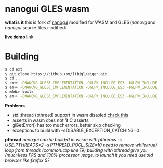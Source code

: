 # nanogui GLES wasm
**what is it** this is fork of [nanogui](https://github.com/wjakob/nanogui) modified for WASM and GLES (*nanovg* and *nanogui* source files modified)

**live demo** [link](https://danilw.github.io/GLSL-howto/nanogui/nanogui.html)

# Building

```sh
$ cd ext
$ git clone https://github.com/libigl/eigen.git
$ cd ..
$ em++ -DNANOVG_GLES3_IMPLEMENTATION -DGLFW_INCLUDE_ES3 -DGLFW_INCLUDE_GLEXT -DNANOGUI_LINUX -Iext/nanovg/ ext/nanovg.c --std=c++11 -O3 -lGL -lGLU -lm -lGLEW -s USE_GLFW=3 -s FULL_ES3=1 -s USE_WEBGL2=1 -o nanovg.bc
$ em++ -DNANOVG_GLES3_IMPLEMENTATION -DGLFW_INCLUDE_ES3 -DGLFW_INCLUDE_GLEXT -DNANOGUI_LINUX -Iinclude/ -Iext/nanovg/ -Iext/eigen/ button.cpp checkbox.cpp colorpicker.cpp colorwheel.cpp combobox.cpp common.cpp glcanvas.cpp glutil.cpp graph.cpp imagepanel.cpp imageview.cpp label.cpp layout.cpp messagedialog.cpp popup.cpp popupbutton.cpp progressbar.cpp screen.cpp serializer.cpp slider.cpp stackedwidget.cpp tabheader.cpp tabwidget.cpp textbox.cpp theme.cpp vscrollpanel.cpp widget.cpp window.cpp nanogui_resources.cpp nanovg.bc --std=c++11 -O3 -lGL -lGLU -lm -lGLEW -s USE_GLFW=3 -s FULL_ES3=1 -s USE_WEBGL2=1 -s WASM=1 -o nanogui.bc
$ mkdir build
$ em++ -DNANOVG_GLES3_IMPLEMENTATION -DGLFW_INCLUDE_ES3 -DGLFW_INCLUDE_GLEXT -DNANOGUI_LINUX -Iinclude/ -Iext/nanovg/ -Iext/eigen/ nanogui.bc example1.cpp --std=c++11 -O3 -lGL -lGLU -lm -lGLEW -s USE_GLFW=3 -s FULL_ES3=1 -s USE_WEBGL2=1 -s WASM=1 -o build/nanogui.html --preload-file ./icons
```

**Problems**
 - std::thread (pthread) support in wasm disabled [check this](https://www.mail-archive.com/emscripten-discuss@googlegroups.com/msg07008.html)
 - asserts in wasm does not fit C asserts
 - glGetError() has too much errors, better skip checking
 - exceptions to build with -s DISABLE_EXCEPTION_CATCHING=0

**pthread** *nanogui can be builded in wasm with pthreads -s USE_PTHREADS=2 -s PTHREAD_POOL_SIZE=10
need to remove while(true) loop from threads (common.cpp line 79) 
building with pthread give you (much)less FPS and 100% processor usage, to launch it you need use old browser like firefox 57*
